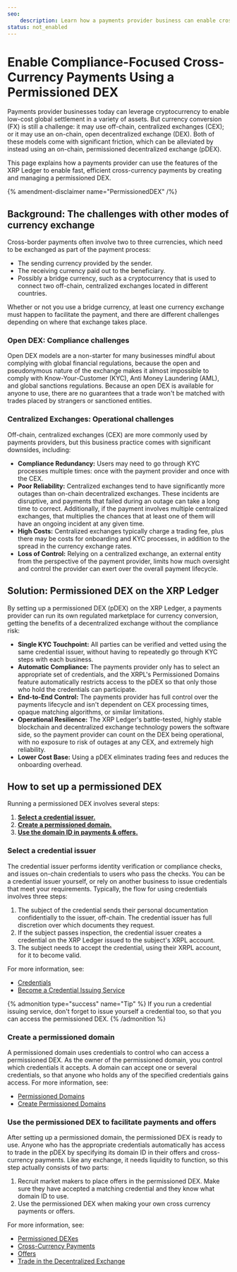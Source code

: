 ```yaml
---
seo:
    description: Learn how a payments provider business can enable cross-currency payments using a permissioned on-chain decentralized exchange (DEX).
status: not_enabled
---
```

# Enable Compliance-Focused Cross-Currency Payments Using a Permissioned DEX

Payments provider businesses today can leverage cryptocurrency to enable low-cost global settlement in a variety of assets. But currency conversion (FX) is still a challenge: it may use off-chain, centralized exchanges (CEX); or it may use an on-chain, open decentralized exchange (DEX). Both of these models come with significant friction, which can be alleviated by instead using an on-chain, permissioned decentralized exchange (pDEX).

This page explains how a payments provider can use the features of the XRP Ledger to enable fast, efficient cross-currency payments by creating and managing a permissioned DEX.

{% amendment-disclaimer name="PermissionedDEX" /%}

## Background: The challenges with other modes of currency exchange

Cross-border payments often involve two to three currencies, which need to be exchanged as part of the payment process: 

- The sending currency provided by the sender.
- The receiving currency paid out to the beneficiary.
- Possibly a bridge currency, such as a cryptocurrency that is used to connect two off-chain, centralized exchanges located in different countries. 

Whether or not you use a bridge currency, at least one currency exchange must happen to facilitate the payment, and there are different challenges depending on where that exchange takes place.

### Open DEX: Compliance challenges

Open DEX models are a non-starter for many businesses mindful about complying with global financial regulations, because the open and pseudonymous nature of the exchange makes it almost impossible to comply with Know-Your-Customer (KYC), Anti Money Laundering (AML), and global sanctions regulations. Because an open DEX is available for anyone to use, there are no guarantees that a trade won't be matched with trades placed by strangers or sanctioned entities.

### Centralized Exchanges: Operational challenges

Off-chain, centralized exchanges (CEX) are more commonly used by payments providers, but this business practice comes with significant downsides, including:

- **Compliance Redundancy:** Users may need to go through KYC processes multiple times: once with the payment provider and once with the CEX.
- **Poor Reliability:** Centralized exchanges tend to have significantly more outages than on-chain decentralized exchanges. These incidents are disruptive, and payments that failed during an outage can take a long time to correct. Additionally, if the payment involves multiple centralized exchanges, that multiplies the chances that at least one of them will have an ongoing incident at any given time.
- **High Costs:** Centralized exchanges typically charge a trading fee, plus there may be costs for onboarding and KYC processes, in addition to the spread in the currency exchange rates.
- **Loss of Control:** Relying on a centralized exchange, an external entity from the perspective of the payment provider, limits how much oversight and control the provider can exert over the overall payment lifecycle.


## Solution: Permissioned DEX on the XRP Ledger

By setting up a permissioned DEX (pDEX) on the XRP Ledger, a payments provider can run its own regulated marketplace for currency conversion, getting the benefits of a decentralized exchange without the compliance risk:

- **Single KYC Touchpoint:** All parties can be verified and vetted using the same credential issuer, without having to repeatedly go through KYC steps with each business.
- **Automatic Compliance:** The payments provider only has to select an appropriate set of credentials, and the XRPL's Permissioned Domains feature automatically restricts access to the pDEX so that only those who hold the credentials can participate.
- **End-to-End Control:** The payments provider has full control over the payments lifecycle and isn't dependent on CEX processing times, opaque matching algorithms, or similar limitations.
- **Operational Resilience:** The XRP Ledger's battle-tested, highly stable blockchain and decentralized exchange technology powers the software side, so the payment provider can count on the DEX being operational, with no exposure to risk of outages at any CEX, and extremely high reliability.
- **Lower Cost Base:** Using a pDEX eliminates trading fees and reduces the onboarding overhead.


## How to set up a permissioned DEX

Running a permissioned DEX involves several steps:

1. **[Select a credential issuer.](#select-a-credential-issuer)**
2. **[Create a permissioned domain.](#create-a-permissioned-domain)**
3. **[Use the domain ID in payments & offers.](#use-the-domain-id-in-payments-and-offers)**

### Select a credential issuer

The credential issuer performs identity verification or compliance checks, and issues on-chain credentials to users who pass the checks. You can be a credential issuer yourself, or rely on another business to issue credentials that meet your requirements. Typically, the flow for using credentials involves three steps:

1. The subject of the credential sends their personal documentation confidentially to the issuer, off-chain. The credential issuer has full discretion over which documents they request.
2. If the subject passes inspection, the credential issuer creates a credential on the XRP Ledger issued to the subject's XRPL account.
3. The subject needs to accept the credential, using their XRPL account, for it to become valid.

For more information, see:

- [Credentials](../../concepts/decentralized-storage/credentials.md)
- [Become a Credential Issuing Service](../../tutorials/python/build-apps/credential-issuing-service.md)

{% admonition type="success" name="Tip" %}
If you run a credential issuing service, don't forget to issue yourself a credential too, so that you can access the permissioned DEX.
{% /admonition %}

### Create a permissioned domain

A permissioned domain uses credentials to control who can access a permissioned DEX. As the owner of the permissioned domain, you control which credentials it accepts. A domain can accept one or several credentials, so that anyone who holds any of the specified credentials gains access. For more information, see:

- [Permissioned Domains](../../concepts/tokens/decentralized-exchange/permissioned-domains.md)
- [Create Permissioned Domains](../../tutorials/javascript/compliance/create-permissioned-domains.md)

### Use the permissioned DEX to facilitate payments and offers

After setting up a permissioned domain, the permissioned DEX is ready to use. Anyone who has the appropriate credentials automatically has access to trade in the pDEX by specifying its domain ID in their offers and cross-currency payments. Like any exchange, it needs liquidity to function, so this step actually consists of two parts:

1. Recruit market makers to place offers in the permissioned DEX. Make sure they have accepted a matching credential and they know what domain ID to use.
2. Use the permissioned DEX when making your own cross currency payments or offers.

For more information, see:

- [Permissioned DEXes](../../concepts/tokens/decentralized-exchange/permissioned-dexes.md)
- [Cross-Currency Payments](../../concepts/payment-types/cross-currency-payments.md)
- [Offers](../../concepts/tokens/decentralized-exchange/offers.md)
- [Trade in the Decentralized Exchange](../../tutorials/how-tos/use-tokens/trade-in-the-decentralized-exchange.md)
